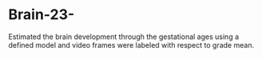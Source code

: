 # Brain-23-
Estimated the brain development through the gestational ages using a defined model and video frames were labeled with respect to grade mean.
